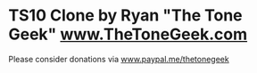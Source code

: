 # TS10 Clone by Ryan "The Tone Geek" www.TheToneGeek.com


Please consider donations via www.paypal.me/thetonegeek

